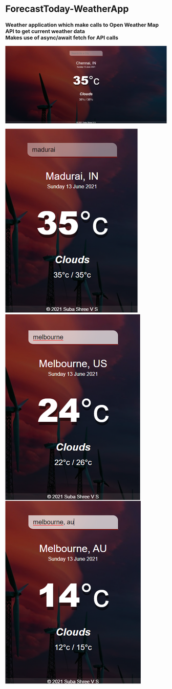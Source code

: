 # ForecastToday-WeatherApp
### Weather application which make calls to Open Weather Map API to get current weather data<br>Makes use of async/await fetch for API calls

![desktopview](desktopview.png)

![mobileview](mobileview1.png) <br>
![mobileview](mobileview2.png) <br>
![mobileview](mobileview3.png)
